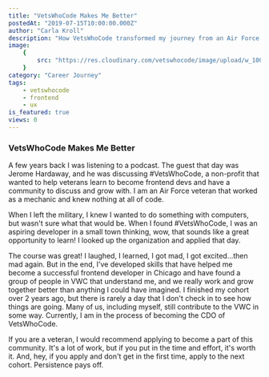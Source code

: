 ```yaml
---
title: "VetsWhoCode Makes Me Better"
postedAt: "2019-07-15T10:00:00.000Z"
author: "Carla Kroll"
description: "How VetsWhoCode transformed my journey from an Air Force mechanic to a successful frontend developer."
image:
    {
        src: "https://res.cloudinary.com/vetswhocode/image/upload/w_1000,ar_16:9,c_fill,g_auto,e_sharpen/v1721218265/carla-kroll_mojy9c.jpg",
    }
category: "Career Journey"
tags:
    - vetswhocode
    - frontend
    - ux
is_featured: true
views: 0
---
```


### VetsWhoCode Makes Me Better

A few years back I was listening to a podcast. The guest that day was Jerome Hardaway, and he was discussing #VetsWhoCode, a non-profit that wanted to help veterans learn to become frontend devs and have a community to discuss and grow with. I am an Air Force veteran that worked as a mechanic and knew nothing at all of code.

When I left the military, I knew I wanted to do something with computers, but wasn't sure what that would be. When I found #VetsWhoCode, I was an aspiring developer in a small town thinking, wow, that sounds like a great opportunity to learn! I looked up the organization and applied that day.

The course was great! I laughed, I learned, I got mad, I got excited...then mad again. But in the end, I've developed skills that have helped me become a successful frontend developer in Chicago and have found a group of people in VWC that understand me, and we really work and grow together better than anything I could have imagined. I finished my cohort over 2 years ago, but there is rarely a day that I don't check in to see how things are going. Many of us, including myself, still contribute to the VWC in some way. Currently, I am in the process of becoming the CDO of VetsWhoCode.

If you are a veteran, I would recommend applying to become a part of this community. It's a lot of work, but if you put in the time and effort, it's worth it. And, hey, if you apply and don't get in the first time, apply to the next cohort. Persistence pays off.
